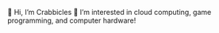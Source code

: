 👋 Hi, I’m Crabbicles
👀 I’m interested in cloud computing, game programming, and computer hardware!


